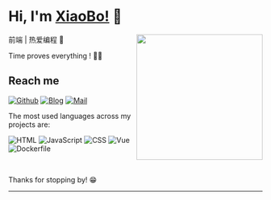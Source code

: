 <a href></a>
# Hi, I'm [XiaoBo!](https://www.aboutnb.com/) 👋
  <img align="right" width="250" src="https://cdn.cartoon-avatar.songdaochuanshu.com/ugomoji_1634665958181.gif" />


前端 | 热爱编程 🐣

Time proves everything ! 🏃‍♂️

## Reach me 
[![Github](https://img.shields.io/github/followers/songdaochuanshu?label=Github&style=social)](https://github.com/aboutnb/)
[![Blog](https://img.shields.io/badge/blog-XiaoBo-blue)](https://www.aboutnb.com/)
[![Mail](https://img.shields.io/badge/Email-aboutnanbo@163.com-red)](mailto:aboutnanbo@163.com)


The most used languages across my projects are:


![HTML](https://img.shields.io/static/v1?style=flat-square&label=HTML&color=555&labelColor=%23e34c26&message=62.5%25)
![JavaScript](https://img.shields.io/static/v1?style=flat-square&label=JavaScript&color=555&labelColor=%23f1e05a&message=36.9%25)
![CSS](https://img.shields.io/static/v1?style=flat-square&label=CSS&color=555&labelColor=%23563d7c&message=0.3%25)
![Vue](https://img.shields.io/static/v1?style=flat-square&label=Vue&color=555&labelColor=%2341b883&message=0.1%25)
![Dockerfile](https://img.shields.io/static/v1?style=flat-square&label=Dockerfile&color=555&labelColor=%23384d54&message=0%25)


&nbsp;
&nbsp;

Thanks for stopping by! 😁

---
